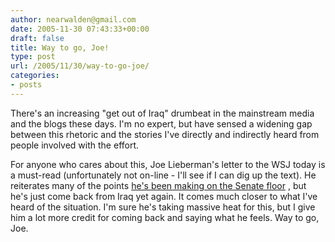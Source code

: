 ```yaml
---
author: nearwalden@gmail.com
date: 2005-11-30 07:43:33+00:00
draft: false
title: Way to go, Joe!
type: post
url: /2005/11/30/way-to-go-joe/
categories:
- posts
---
```


There's an increasing "get out of Iraq" drumbeat in the mainstream media and the blogs these days.  I'm no expert, but have sensed a widening gap between this rhetoric and the stories I've directly and indirectly heard from people involved with the effort.  





For anyone who cares about this, Joe Lieberman's letter to the WSJ today is a must-read (unfortunately not on-line - I'll see if I can dig up the text). He reiterates many of the points [he's been making on the Senate floor](//www.realclearpolitics.com/Commentary/com-11_15_05_Lieberman_pf.html")                   , but he's just come back from Iraq yet again.  It comes much closer to what I've heard of the situation.  I'm sure he's taking massive heat for this, but I give him a lot more credit for coming back and saying what he feels.  Way to go, Joe.



